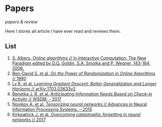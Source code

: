 # Papers

*papers & review*

Here I stores all article I have ever read and reviews them.

## List

1. [S. Albers. *Online algorithms* // In Interactive Computation: The New Paradigm edited by D.Q. Goldin, S.A. Smolka and P. Wegner, 143-164, 2006.](http://www14.in.tum.de/personen/albers/papers/inter.pdf)
2. [Ben-David S. et al. *On the Power of Randomization in Online Algorithms* // 1990](https://pdfs.semanticscholar.org/0705/e28b8ec561884ae37fde887a4ded5d2df107.pdf)
3. [Lv K. et al. *Learning Gradient Descent: Better Generalization and Longer Horizons* // arXiv:1703.03633v2](https://arxiv.org/abs/1703.03633)
4. [Benetka J. R. et al. *Anticipating Information Needs Based on Check-in Activity* // WSDM. - 2017](http://zero-query.com/paper/benetka-wsdm2017-activity.pdf)
5. [Novikov A. et al. *Tensorizing neural networks* // Advances in Neural Information Processing Systems. – 2015](http://papers.nips.cc/paper/5787-tensorizing-neural-networks.pdf)
6. [Kirkpatrick J. et al. *Overcoming catastrophic forgetting in neural networks* // 2017](https://arxiv.org/abs/1612.00796)
